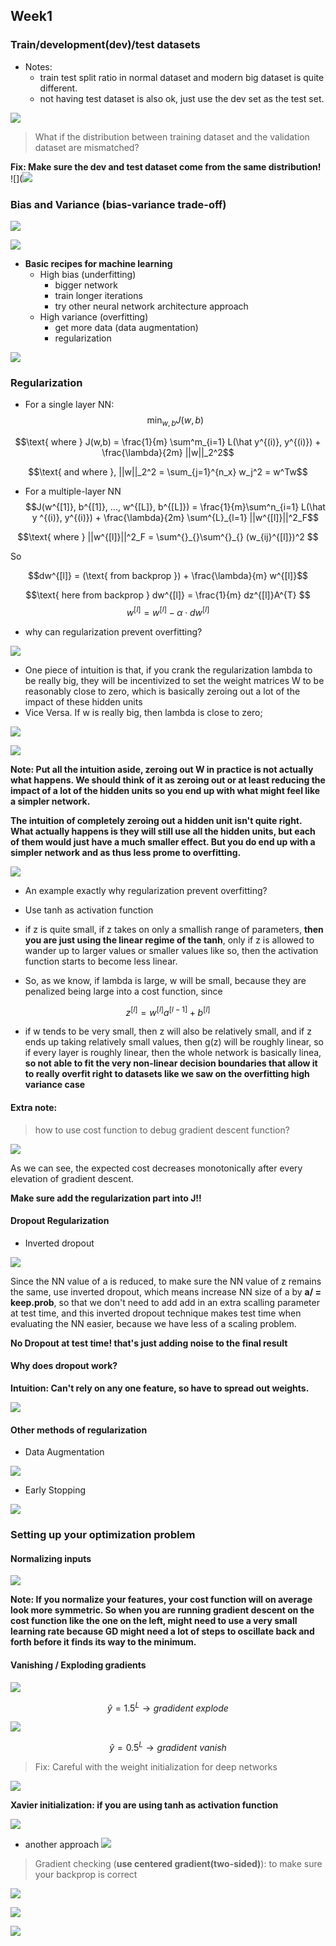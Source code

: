 
## Week1

### Train/development(dev)/test datasets

- Notes: 
    - train test split ratio in normal dataset and modern big dataset is quite different.
    - not having test dataset is also ok, just use the dev set as the test set.

![](https://raw.githubusercontent.com/karenyyy/Coursera_and_Udemy/master/deeplearningai_coursera/Improving%20Deep%20Neural%20Networks%3A%20Hyperparameter%20tuning%2C%20Regularization%20and%20Optimization%20Home/images/1.png)

> What if the distribution between training dataset and the validation dataset are mismatched?

__Fix: Make sure the dev and test dataset come from the same distribution!__
![](![](https://raw.githubusercontent.com/karenyyy/Coursera_and_Udemy/master/deeplearningai_coursera/Improving%20Deep%20Neural%20Networks%3A%20Hyperparameter%20tuning%2C%20Regularization%20and%20Optimization%20Home/images/2.png)

### Bias and Variance (bias-variance trade-off)

![](https://raw.githubusercontent.com/karenyyy/Coursera_and_Udemy/master/deeplearningai_coursera/Improving%20Deep%20Neural%20Networks%3A%20Hyperparameter%20tuning%2C%20Regularization%20and%20Optimization%20Home/images/3.png)

![](https://raw.githubusercontent.com/karenyyy/Coursera_and_Udemy/master/deeplearningai_coursera/Improving%20Deep%20Neural%20Networks%3A%20Hyperparameter%20tuning%2C%20Regularization%20and%20Optimization%20Home/images/4.png)

- __Basic recipes for machine learning__
    - High bias (underfitting)
        - bigger network
        - train longer iterations
        - try other neural network architecture approach
    - High variance (overfitting)
        - get more data (data augmentation)
        - regularization
        
![](https://raw.githubusercontent.com/karenyyy/Coursera_and_Udemy/master/deeplearningai_coursera/Improving%20Deep%20Neural%20Networks%3A%20Hyperparameter%20tuning%2C%20Regularization%20and%20Optimization%20Home/images/5.png)



### Regularization

- For a single layer NN:
$$\min_{w, b} J(w, b)$$

$$\text{ where } J(w,b) = \frac{1}{m} \sum^m_{i=1} L(\hat y^{(i)}, y^{(i)}) + \frac{\lambda}{2m} ||w||_2^2$$

$$\text{ and where },   ||w||_2^2 = \sum_{j=1}^{n_x} w_j^2 = w^Tw$$

- For a multiple-layer NN
$$J(w^{[1]}, b^{[1]}, ..., w^{[L]}, b^{[L]}) = \frac{1}{m}\sum^n_{i=1} L(\hat y ^{(i)},  y^{(i)}) + \frac{\lambda}{2m} \sum^{L}_{l=1} ||w^{[l]}||^2_F$$

$$\text{ where } ||w^{[l]}||^2_F = \sum^{}_{}\sum^{}_{} (w_{ij}^{[l]})^2 $$

So

$$dw^{[l]} = (\text{ from backprop }) + \frac{\lambda}{m} w^{[l]}$$

$$\text{ here from backprop } dw^{[l]} = \frac{1}{m} dz^{[l]}A^{T} $$
$$w^{[l]} = w^{[l]} - \alpha \cdot dw^{[l]}$$


- why can regularization prevent overfitting?

![](https://raw.githubusercontent.com/karenyyy/Coursera_and_Udemy/master/deeplearningai_coursera/Improving%20Deep%20Neural%20Networks%3A%20Hyperparameter%20tuning%2C%20Regularization%20and%20Optimization%20Home/images/6.png)

- One piece of intuition is that, if you crank the regularization lambda to be really big, they will be incentivized to set the weight matrices W to be reasonably close to zero, which is basically zeroing out a lot of the impact of these hidden units
- Vice Versa. If w is really big, then lambda is close to zero;


![](https://raw.githubusercontent.com/karenyyy/Coursera_and_Udemy/master/deeplearningai_coursera/Improving%20Deep%20Neural%20Networks%3A%20Hyperparameter%20tuning%2C%20Regularization%20and%20Optimization%20Home/images/7.png)


![](https://raw.githubusercontent.com/karenyyy/Coursera_and_Udemy/master/deeplearningai_coursera/Improving%20Deep%20Neural%20Networks%3A%20Hyperparameter%20tuning%2C%20Regularization%20and%20Optimization%20Home/images/8.png)

__Note: Put all the intuition aside, zeroing out W in practice is not actually what happens. We should think of it as zeroing out or at least reducing the impact of a lot of the hidden units so you end up with what might feel like a simpler network.__

__The intuition of completely zeroing out a hidden unit isn't quite right. What actually happens is they will still use all the hidden units, but each of them would just have a much smaller effect. But you do end up with a simpler network and as thus less prome to overfitting.__

![](https://raw.githubusercontent.com/karenyyy/Coursera_and_Udemy/master/deeplearningai_coursera/Improving%20Deep%20Neural%20Networks%3A%20Hyperparameter%20tuning%2C%20Regularization%20and%20Optimization%20Home/images/9.png)

- An example exactly why regularization prevent overfitting?

- Use tanh as activation function
- if z is quite small, if z takes on only a smallish range of parameters, __then you are just using the linear regime of the tanh__, only if z is allowed to wander up to larger values or smaller values like so, then the activation function starts to become less linear.
- So, as we know, if lambda is large, w will be small, because they are penalized being large into a cost function, since 

$$z^{[l]} = w^{[l]} a^{[l-1]} +b^{[l]}$$

- if w tends to be very small, then z will also be relatively small, and if z ends up taking relatively small values,  then g(z) will be roughly linear, so if every layer is roughly linear, then the whole network is basically linea, __so not able to fit the very non-linear decision boundaries that allow it to really overfit right to datasets like we saw on the overfitting high variance case__

#### Extra note:
> how to use cost function to debug gradient descent function?

![](https://raw.githubusercontent.com/karenyyy/Coursera_and_Udemy/master/deeplearningai_coursera/Improving%20Deep%20Neural%20Networks%3A%20Hyperparameter%20tuning%2C%20Regularization%20and%20Optimization%20Home/images/10.png)

As we can see, the expected cost decreases monotonically after every elevation of gradient descent.

__Make sure add the regularization part into J!!__

#### Dropout Regularization

- Inverted dropout

![](https://raw.githubusercontent.com/karenyyy/Coursera_and_Udemy/master/deeplearningai_coursera/Improving%20Deep%20Neural%20Networks%3A%20Hyperparameter%20tuning%2C%20Regularization%20and%20Optimization%20Home/images/11.png)

Since the NN value of a is reduced, to make sure the NN value of z remains the same, use inverted dropout, which means increase NN size of a by __a/ = keep.prob__, so that we don't need to add add in an extra scalling parameter at test time, and this inverted dropout technique makes test time when evaluating the NN easier, because we have less of a scaling problem.

__No Dropout at test time! that's just adding noise to the final result__

#### Why does dropout work?

__Intuition: Can't rely on any one feature, so have to spread out weights.__

![](https://raw.githubusercontent.com/karenyyy/Coursera_and_Udemy/master/deeplearningai_coursera/Improving%20Deep%20Neural%20Networks%3A%20Hyperparameter%20tuning%2C%20Regularization%20and%20Optimization%20Home/images/12.png)


#### Other methods of regularization
- Data Augmentation

![](https://raw.githubusercontent.com/karenyyy/Coursera_and_Udemy/master/deeplearningai_coursera/Improving%20Deep%20Neural%20Networks%3A%20Hyperparameter%20tuning%2C%20Regularization%20and%20Optimization%20Home/images/13.png)

- Early Stopping

![](https://raw.githubusercontent.com/karenyyy/Coursera_and_Udemy/master/deeplearningai_coursera/Improving%20Deep%20Neural%20Networks%3A%20Hyperparameter%20tuning%2C%20Regularization%20and%20Optimization%20Home/images/15.png)

### Setting up your optimization problem

#### Normalizing inputs

![](https://raw.githubusercontent.com/karenyyy/Coursera_and_Udemy/master/deeplearningai_coursera/Improving%20Deep%20Neural%20Networks%3A%20Hyperparameter%20tuning%2C%20Regularization%20and%20Optimization%20Home/images/16.png)

__Note: If you normalize your features, your cost function will on average look more symmetric. So when you are running gradient descent on the cost function like the one on the left, might need to use a very small learning rate because GD might need a lot of steps to oscillate back and forth before it finds its way to the minimum.__



#### Vanishing / Exploding gradients

![](https://raw.githubusercontent.com/karenyyy/Coursera_and_Udemy/master/deeplearningai_coursera/Improving%20Deep%20Neural%20Networks%3A%20Hyperparameter%20tuning%2C%20Regularization%20and%20Optimization%20Home/images/17.png)

$$\hat y = 1.5^L \rightarrow gradident \: explode$$

![](https://raw.githubusercontent.com/karenyyy/Coursera_and_Udemy/master/deeplearningai_coursera/Improving%20Deep%20Neural%20Networks%3A%20Hyperparameter%20tuning%2C%20Regularization%20and%20Optimization%20Home/images/18.png)

$$\hat y = 0.5^L \rightarrow gradident \: vanish$$


> Fix: Careful with the weight initialization for deep networks

![](https://raw.githubusercontent.com/karenyyy/Coursera_and_Udemy/master/deeplearningai_coursera/Improving%20Deep%20Neural%20Networks%3A%20Hyperparameter%20tuning%2C%20Regularization%20and%20Optimization%20Home/images/19.png)


__Xavier initialization: if you are using tanh as activation function__

![](https://raw.githubusercontent.com/karenyyy/Coursera_and_Udemy/master/deeplearningai_coursera/Improving%20Deep%20Neural%20Networks%3A%20Hyperparameter%20tuning%2C%20Regularization%20and%20Optimization%20Home/images/20.png)


- another approach
![](https://raw.githubusercontent.com/karenyyy/Coursera_and_Udemy/master/deeplearningai_coursera/Improving%20Deep%20Neural%20Networks%3A%20Hyperparameter%20tuning%2C%20Regularization%20and%20Optimization%20Home/images/21.png)


> Gradient checking (__use centered gradient(two-sided)__): to make sure your backprop is correct

![](https://raw.githubusercontent.com/karenyyy/Coursera_and_Udemy/master/deeplearningai_coursera/Improving%20Deep%20Neural%20Networks%3A%20Hyperparameter%20tuning%2C%20Regularization%20and%20Optimization%20Home/images/22.png)


![](https://raw.githubusercontent.com/karenyyy/Coursera_and_Udemy/master/deeplearningai_coursera/Improving%20Deep%20Neural%20Networks%3A%20Hyperparameter%20tuning%2C%20Regularization%20and%20Optimization%20Home/images/23.png)

![](https://raw.githubusercontent.com/karenyyy/Coursera_and_Udemy/master/deeplearningai_coursera/Improving%20Deep%20Neural%20Networks%3A%20Hyperparameter%20tuning%2C%20Regularization%20and%20Optimization%20Home/images/24.png)


